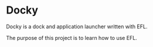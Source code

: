 # Docky

Docky is a dock and application launcher written with EFL.

The purpose of this project is to learn how to use EFL.
